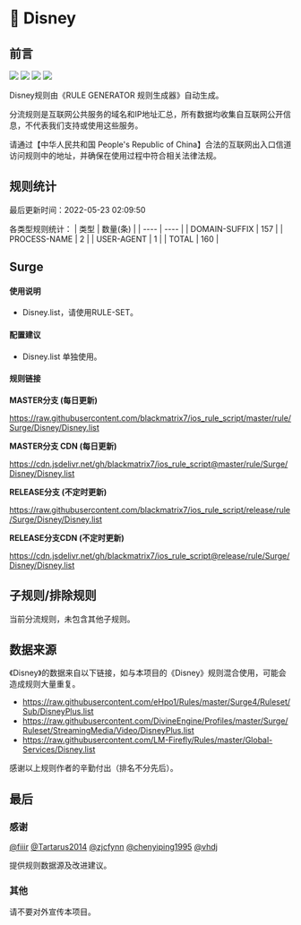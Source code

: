 # 🧸 Disney

## 前言

![](https://shields.io/badge/-移除重复规则-ff69b4) ![](https://shields.io/badge/-DOMAIN与DOMAIN--SUFFIX合并-green) ![](https://shields.io/badge/-DOMAIN--SUFFIX间合并-critical) ![](https://shields.io/badge/-IP--CIDR(6)合并-blueviolet) 

Disney规则由《RULE GENERATOR 规则生成器》自动生成。

分流规则是互联网公共服务的域名和IP地址汇总，所有数据均收集自互联网公开信息，不代表我们支持或使用这些服务。

请通过【中华人民共和国 People's Republic of China】合法的互联网出入口信道访问规则中的地址，并确保在使用过程中符合相关法律法规。

## 规则统计

最后更新时间：2022-05-23 02:09:50

各类型规则统计：
| 类型 | 数量(条)  | 
| ---- | ----  |
| DOMAIN-SUFFIX | 157  | 
| PROCESS-NAME | 2  | 
| USER-AGENT | 1  | 
| TOTAL | 160  | 


## Surge 

#### 使用说明
- Disney.list，请使用RULE-SET。

#### 配置建议
- Disney.list 单独使用。

#### 规则链接
**MASTER分支 (每日更新)**

https://raw.githubusercontent.com/blackmatrix7/ios_rule_script/master/rule/Surge/Disney/Disney.list

**MASTER分支 CDN (每日更新)**

https://cdn.jsdelivr.net/gh/blackmatrix7/ios_rule_script@master/rule/Surge/Disney/Disney.list

**RELEASE分支 (不定时更新)**

https://raw.githubusercontent.com/blackmatrix7/ios_rule_script/release/rule/Surge/Disney/Disney.list

**RELEASE分支CDN (不定时更新)**

https://cdn.jsdelivr.net/gh/blackmatrix7/ios_rule_script@release/rule/Surge/Disney/Disney.list

## 子规则/排除规则


当前分流规则，未包含其他子规则。

## 数据来源

《Disney》的数据来自以下链接，如与本项目的《Disney》规则混合使用，可能会造成规则大量重复。

- https://raw.githubusercontent.com/eHpo1/Rules/master/Surge4/Ruleset/Sub/DisneyPlus.list
- https://raw.githubusercontent.com/DivineEngine/Profiles/master/Surge/Ruleset/StreamingMedia/Video/DisneyPlus.list
- https://raw.githubusercontent.com/LM-Firefly/Rules/master/Global-Services/Disney.list


感谢以上规则作者的辛勤付出（排名不分先后）。

## 最后

### 感谢

[@fiiir](https://github.com/fiiir) [@Tartarus2014](https://github.com/Tartarus2014) [@zjcfynn](https://github.com/zjcfynn) [@chenyiping1995](https://github.com/chenyiping1995) [@vhdj](https://github.com/vhdj)

提供规则数据源及改进建议。

### 其他

请不要对外宣传本项目。